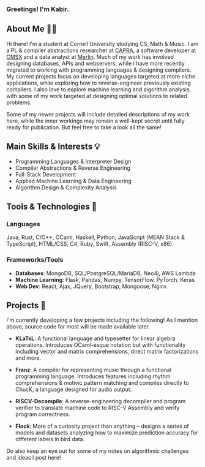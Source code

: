 ### Greetings! I'm Kabir.

## About Me 👋🏼
Hi there! I'm a student at Cornell University studying CS, Math & Music. I am a PL \& compiler abstractions researcher at [CAPRA](https://capra.cs.cornell.edu/), a software developer at [CMSX](https://www.cs.cornell.edu/projects/cms/cmsx/) and a data analyst at [Merlin](https://merlin.allaboutbirds.org/). Much of my work has involved designing databases, APIs and webservers, while I have more recently migrated to working with programming languages \& designing compilers. My current projects focus on developing languages targeted at more niche applications, while exploring how to reverse-engineer previously existing compilers. I also love to explore machine learning and algorithm analysis, with some of my work targeted at designing optimal solutions to related problems.

Some of my newer projects will include detailed descriptions of my work here, while the inner workings may remain a well-kept secret until fully ready for publication. But feel free to take a look all the same!

## Main Skills & Interests 💡
- Programming Languages & Interpreter Design
- Compiler Abstractions & Reverse Engineering
- Full-Stack Development
- Applied Machine Learning \& Data Engineering
- Algorithm Design \& Complexity Analysis
  
## Tools & Technologies 🔧
  ### Languages
  Java, Rust, C/C++, OCaml, Haskell, Python, JavaScript (MEAN Stack & TypeScript), HTML/CSS, C#, Ruby, Swift, Assembly (RISC-V, x86)

### Frameworks/Tools
  - **Databases**: MongoDB, SQL/PostgreSQL/MariaDB, Neo4j, AWS Lambda
  - **Machine Learning**: Flask, Pandas, Numpy, TensorFlow, PyTorch, Keras
  - **Web Dev**: React, Ajax, JQuery, Bootstrap, Mongoose, Nginx

## Projects 🌱
I'm currently developing a few projects including the following! As I mention above, source code for most will be made available later.
- **KLaTsL**: A functional language and typesetter for linear algebra operations. Introduces OCaml-esque notation but with functionality including vector and matrix comprehensions, direct matrix factorizations and more.

- **Franz**: A compiler for representing music through a functional programming language. Introduces features including rhythm comprehensions & motivic pattern matching and compiles directly to ChucK, a language designed for audio output.

- **RISCV-Decompile**: A reverse-engineering decompiler and program verifier to translate machine code to RISC-V Assembly and verify program correctness.

- **Flock**: More of a curiosity project than anything – designs a series of models and datasets analyzing how to maximize prediction accuracy for different labels in bird data.

Do also keep an eye out for some of my notes on algorithmic challenges and ideas I post here!
